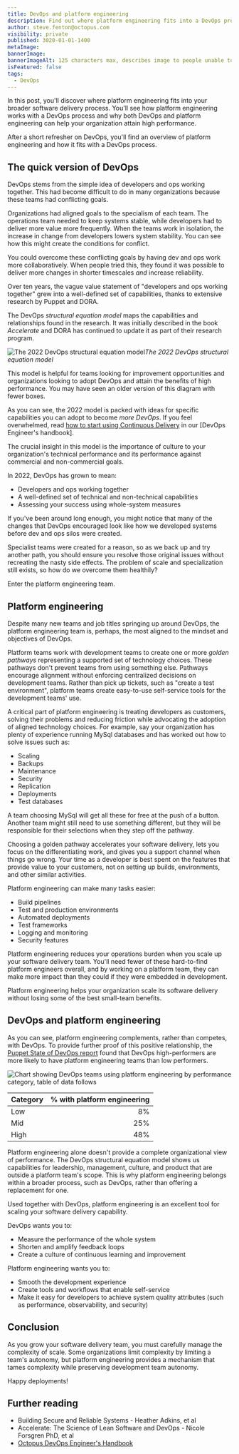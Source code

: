 ```yaml
---
title: DevOps and platform engineering
description: Find out where platform engineering fits into a DevOps process and why both DevOps and platform engineering can help your organization attain high performance.
author: steve.fenton@octopus.com
visibility: private
published: 3020-01-01-1400
metaImage: 
bannerImage: 
bannerImageAlt: 125 characters max, describes image to people unable to see it.
isFeatured: false
tags: 
  - DevOps
---
```


In this post, you'll discover where platform engineering fits into your broader software delivery process. You'll see how platform engineering works with a DevOps process and why both DevOps and platform engineering can help your organization attain high performance.

After a short refresher on DevOps, you'll find an overview of platform engineering and how it fits with a DevOps process.

## The quick version of DevOps

DevOps stems from the simple idea of developers and ops working together. This had become difficult to do in many organizations because these teams had conflicting goals.

Organizations had aligned goals to the specialism of each team. The operations team needed to keep systems stable, while developers had to deliver more value more frequently. When the teams work in isolation, the increase in change from developers lowers system stability. You can see how this might create the conditions for conflict.

You could overcome these conflicting goals by having dev and ops work more collaboratively. When people tried this, they found it was possible to deliver more changes in shorter timescales *and* increase reliability.

Over ten years, the vague value statement of "developers and ops working together" grew into a well-defined set of capabilities, thanks to extensive research by Puppet and DORA.

The DevOps *structural equation model* maps the capabilities and relationships found in the research. It was initially described in the book *Accelerate* and DORA has continued to update it as part of their research program.

![The 2022 DevOps structural equation model](structural-equation-model-2022.png)*The 2022 DevOps structural equation model*

This model is helpful for teams looking for improvement opportunities and organizations looking to adopt DevOps and attain the benefits of high performance. You may have seen an older version of this diagram with fewer boxes.

As you can see, the 2022 model is packed with ideas for specific capabilities you can adopt to become *more DevOps*. If you feel overwhelmed, read [how to start using Continuous Delivery](https://octopus.com/devops/continuous-delivery/how-to-start-using-continuous-delivery/) in our [DevOps Engineer's handbook].

The crucial insight in this model is the importance of culture to your organization's technical performance and its performance against commercial and non-commercial goals.

In 2022, DevOps has grown to mean:

- Developers and ops working together
- A well-defined set of technical and non-technical capabilities
- Assessing your success using whole-system measures

If you've been around long enough, you might notice that many of the changes that DevOps encouraged look like how we developed systems before dev and ops silos were created.

Specialist teams were created for a reason, so as we back up and try another path, you should ensure you resolve those original issues without recreating the nasty side effects. The problem of scale and specialization still exists, so how do we overcome them healthily?

Enter the platform engineering team.

## Platform engineering

Despite many new teams and job titles springing up around DevOps, the platform engineering team is, perhaps, the most aligned to the mindset and objectives of DevOps.

Platform teams work with development teams to create one or more *golden pathways* representing a supported set of technology choices. These pathways don't prevent teams from using something else. Pathways encourage alignment without enforcing centralized decisions on development teams. Rather than pick up tickets, such as "create a test environment", platform teams create easy-to-use self-service tools for the development teams' use.

A critical part of platform engineering is treating developers as customers, solving their problems and reducing friction while advocating the adoption of aligned technology choices. For example, say your organization has plenty of experience running MySql databases and has worked out how to solve issues such as:

- Scaling
- Backups
- Maintenance
- Security
- Replication
- Deployments
- Test databases

A team choosing MySql will get all these for free at the push of a button. Another team might still need to use something different, but they will be responsible for their selections when they step off the pathway.

Choosing a golden pathway accelerates your software delivery, lets you focus on the differentiating work, and gives you a support channel when things go wrong. Your time as a developer is best spent on the features that provide value to your customers, not on setting up builds, environments, and other similar activities.

Platform engineering can make many tasks easier:

- Build pipelines
- Test and production environments
- Automated deployments
- Test frameworks
- Logging and monitoring
- Security features

Platform engineering reduces your operations burden when you scale up your software delivery team. You'll need fewer of these hard-to-find platform engineers overall, and by working on a platform team, they can make more impact than they could if they were embedded in development.

Platform engineering helps your organization scale its software delivery without losing some of the best small-team benefits.

## DevOps and platform engineering

As you can see, platform engineering complements, rather than competes, with DevOps. To provide further proof of this positive relationship, the [Puppet State of DevOps report](https://puppet.com/resources/report/2021-state-of-devops-report) found that DevOps high-performers are more likely to have platform engineering teams than low performers.

![Chart showing DevOps teams using platform engineering by performance category, table of data follows](devops-platform-engineering-performance.png)

| Category | % with platform engineering |
|----------|----------------------------:|
| Low      | 8%                          |
| Mid      | 25%                         |
| High     | 48%                         |

Platform engineering alone doesn't provide a complete organizational view of performance. The DevOps structural equation model shows us capabilities for leadership, management, culture, and product that are outside a platform team's scope. This is why platform engineering belongs within a broader process, such as DevOps, rather than offering a replacement for one.

Used together with DevOps, platform engineering is an excellent tool for scaling your software delivery capability.

DevOps wants you to:

- Measure the performance of the whole system
- Shorten and amplify feedback loops
- Create a culture of continuous learning and improvement

Platform engineering wants you to:

- Smooth the development experience
- Create tools and workflows that enable self-service
- Make it easy for developers to achieve system quality attributes (such as performance, observability, and security)

## Conclusion

As you grow your software delivery team, you must carefully manage the complexity of scale. Some organizations limit complexity by limiting a team's autonomy, but platform engineering provides a mechanism that tames complexity while preserving development team autonomy.

Happy deployments!

## Further reading

- Building Secure and Reliable Systems - Heather Adkins, et al
- Accelerate: The Science of Lean Software and DevOps - Nicole Forsgren PhD, et al
- [Octopus DevOps Engineer's Handbook](https://octopus.com/devops/)